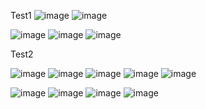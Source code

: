 Test1
![image](https://github.com/user-attachments/assets/311e8cf3-8b79-4308-82ca-9f93cbaac894)
![image](https://github.com/user-attachments/assets/cdb684ff-04f2-4001-bf1e-6eed9e181ec5)

![image](https://github.com/user-attachments/assets/b0f77aa5-d0d7-43fa-8e87-8512006eecb1)
![image](https://github.com/user-attachments/assets/bc045fd1-c92f-4986-bcd3-e7cab4596458)
![image](https://github.com/user-attachments/assets/769ed9ff-ae97-43f0-8fb7-ff7f239a59ae)

Test2

![image](https://github.com/user-attachments/assets/04664483-d01e-4d59-aa16-51624f10cbf7)
![image](https://github.com/user-attachments/assets/daee553f-16e8-4093-8503-ea81be5f9778)
![image](https://github.com/user-attachments/assets/e05ca63d-1f6f-4c76-8a99-dbe42f714e16)
![image](https://github.com/user-attachments/assets/340a8093-f7ae-4190-996e-77d84e7edc73)
![image](https://github.com/user-attachments/assets/6a193a6e-1e94-4b75-af39-5a198363fc5a)

![image](https://github.com/user-attachments/assets/41db51c9-4644-4953-85a1-65e0f4f3e462)
![image](https://github.com/user-attachments/assets/76222984-d5d8-433d-b6ee-a623398f73bf)
![image](https://github.com/user-attachments/assets/cd814121-f7cc-46f5-9249-5cbb00dbef19)
![image](https://github.com/user-attachments/assets/6566f239-b6de-426e-a9c7-43ea101b54ed)
